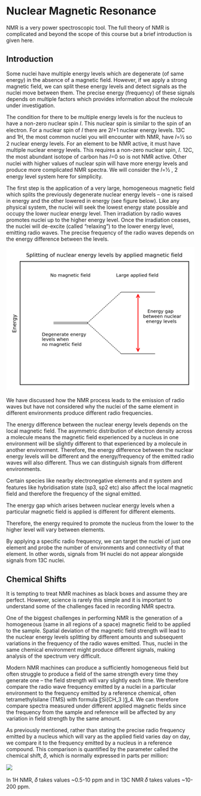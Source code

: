 # Nuclear Magnetic Resonance

NMR is a very power spectroscopic tool. The full theory of NMR is complicated and beyond the scope of this course but a brief introduction is given here. 

## Introduction 
Some nuclei have multiple energy levels which are degenerate (of same energy) in the absence of a magnetic field. However, if we apply a strong magnetic field, we can split these energy levels and detect signals as the nuclei move between them. The precise energy (frequency) of these signals depends on multiple factors which provides information about the molecule under investigation.  

The condition for there to be multiple energy levels is for the nucleus to have a non-zero nuclear spin 𝐼. This nuclear spin is similar to the spin of an electron. For a nuclear spin of 𝐼 there are 2𝐼+1 nuclear energy levels. 13C and 1H, the most common nuclei you will encounter with NMR, have 𝐼=1⁄2 so 2 nuclear energy levels. For an element to be NMR active, it must have multiple nuclear energy levels. This requires a non-zero nuclear spin, 𝐼. 12C, the most abundant isotope of carbon has 𝐼=0 so is not NMR active. Other nuclei with higher values of nuclear spin will have more energy levels and produce more complicated NMR spectra. We will consider the 𝐼=1⁄2 , 2 energy level system here for simplicity. 

The first step is the application of a very large, homogeneous magnetic field which splits the previously degenerate nuclear energy levels – one is raised in energy and the other lowered in energy (see figure below). Like any physical system, the nuclei will seek the lowest energy state possible and occupy the lower nuclear energy level. Then irradiation by radio waves promotes nuclei up to the higher energy level. Once the irradiation ceases, the nuclei will de-excite (called “relaxing”) to the lower energy level, emitting radio waves. The precise frequency of the radio waves depends on the energy difference between the levels. 

![alt text](./figures/NMR_levels.png)

We have discussed how the NMR process leads to the emission of radio waves but have not considered why the nuclei of the same element in different environments produce different radio frequencies. 

The energy difference between the nuclear energy levels depends on the local magnetic field. The asymmetric distribution of electron density across a molecule means the magnetic field experienced by a nucleus in one environment will be slightly different to that experienced by a molecule in another environment. Therefore, the energy difference between the nuclear energy levels will be different and the energy/frequency of the emitted radio waves will also different. Thus we can distinguish signals from different environments. 

Certain species like nearby electronegative elements and 𝜋 system and features like hybridisation state (sp3, sp2 etc) also affect the local magnetic field and therefore the frequency of the signal emitted. 

The energy gap which arises between nuclear energy levels when a particular magnetic field is applied is different for different elements.  

Therefore, the energy required to promote the nucleus from the lower to the higher level will vary between elements. 

By applying a specific radio frequency, we can target the nuclei of just one element and probe the number of environments and connectivity of that element. In other words, signals from 1H nuclei do not appear alongside signals from 13C nuclei. 

## Chemical Shifts

It is tempting to treat NMR machines as black boxes and assume they are perfect. However, science is rarely this simple and it is important to understand some of the challenges faced in recording NMR spectra. 

One of the biggest challenges in performing NMR is the generation of a homogeneous (same in all regions of a space) magnetic field to be applied to the sample. Spatial deviation of the magnetic field strength will lead to the nuclear energy levels splitting by different amounts and subsequent variations in the frequency of the radio waves emitted. Thus, nuclei in the same chemical environment might produce different signals, making analysis of the spectrum very difficult.

Modern NMR machines can produce a sufficiently homogeneous field but often struggle to produce a field of the same strength every time they generate one – the field strength will vary slightly each time. We therefore compare the radio wave frequency emitted by a nuclei in a particular environment to the frequency emitted by a reference chemical, often tetramethylsilane (TMS) with formula 〖Si(CH_3 )〗_4. We can therefore compare spectra measured under different applied magnetic fields since the frequency from the sample and reference will be affected by any variation in field strength by the same amount.


As previously mentioned, rather than stating the precise radio frequency emitted by a nucleus which will vary as the applied field varies day on day, we compare it to the frequency emitted by a nucleus in a reference compound. This comparison is quantified by the parameter called the chemical shift, 𝛿, which is normally expressed in parts per million:

<img src="https://render.githubusercontent.com/render/math?math=\displaystyle \delta = \frac{ f_{sample.nucleus} - f_{reference.nucleus}}{f_{reference.nucleus}} \times 10^6">

In 1H NMR, 𝛿 takes values ~0.5-10 ppm and in 13C NMR 𝛿 takes values ~10-200 ppm. 




